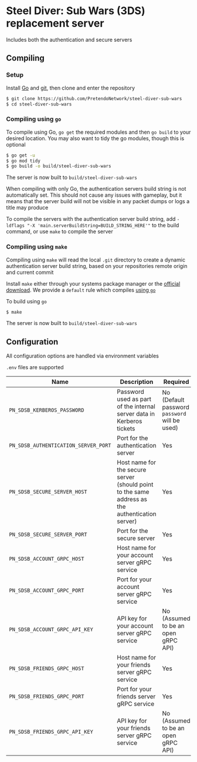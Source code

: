 # Steel Diver: Sub Wars (3DS) replacement server
Includes both the authentication and secure servers

## Compiling

### Setup
Install [Go](https://go.dev/doc/install) and [git](https://git-scm.com/downloads), then clone and enter the repository

```bash
$ git clone https://github.com/PretendoNetwork/steel-diver-sub-wars
$ cd steel-diver-sub-wars
```

### Compiling using `go`
To compile using Go, `go get` the required modules and then `go build` to your desired location. You may also want to tidy the go modules, though this is optional

```bash
$ go get -u
$ go mod tidy
$ go build -o build/steel-diver-sub-wars
```

The server is now built to `build/steel-diver-sub-wars`

When compiling with only Go, the authentication servers build string is not automatically set. This should not cause any issues with gameplay, but it means that the server build will not be visible in any packet dumps or logs a title may produce

To compile the servers with the authentication server build string, add `-ldflags "-X 'main.serverBuildString=BUILD_STRING_HERE'"` to the build command, or use `make` to compile the server

### Compiling using `make`
Compiling using `make` will read the local `.git` directory to create a dynamic authentication server build string, based on your repositories remote origin and current commit

Install `make` either through your systems package manager or the [official download](https://www.gnu.org/software/make/). We provide a `default` rule which compiles [using `go`](#compiling-using-go)

To build using `go`

```bash
$ make
```

The server is now built to `build/steel-diver-sub-wars`

## Configuration
All configuration options are handled via environment variables

`.env` files are supported

| Name                                 | Description                                                                                                        | Required                                      |
|--------------------------------------|--------------------------------------------------------------------------------------------------------------------|-----------------------------------------------|
| `PN_SDSB_KERBEROS_PASSWORD`          | Password used as part of the internal server data in Kerberos tickets                                              | No (Default password `password` will be used) |
| `PN_SDSB_AUTHENTICATION_SERVER_PORT` | Port for the authentication server                                                                                 | Yes                                           |
| `PN_SDSB_SECURE_SERVER_HOST`         | Host name for the secure server (should point to the same address as the authentication server)                    | Yes                                           |
| `PN_SDSB_SECURE_SERVER_PORT`         | Port for the secure server                                                                                         | Yes                                           |
| `PN_SDSB_ACCOUNT_GRPC_HOST`          | Host name for your account server gRPC service                                                                     | Yes                                           |
| `PN_SDSB_ACCOUNT_GRPC_PORT`          | Port for your account server gRPC service                                                                          | Yes                                           |
| `PN_SDSB_ACCOUNT_GRPC_API_KEY`       | API key for your account server gRPC service                                                                       | No (Assumed to be an open gRPC API)           |
| `PN_SDSB_FRIENDS_GRPC_HOST`          | Host name for your friends server gRPC service                                                                     | Yes                                           |
| `PN_SDSB_FRIENDS_GRPC_PORT`          | Port for your friends server gRPC service                                                                          | Yes                                           |
| `PN_SDSB_FRIENDS_GRPC_API_KEY`       | API key for your friends server gRPC service                                                                       | No (Assumed to be an open gRPC API)           |
